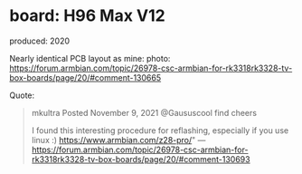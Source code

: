 # board: H96 Max V12
produced: 2020

Nearly identical PCB layout as mine:
photo: https://forum.armbian.com/topic/26978-csc-armbian-for-rk3318rk3328-tv-box-boards/page/20/#comment-130665

Quote:
>mkultra
>Posted November 9, 2021
>@Gaususcool find cheers
>
>I found this interesting procedure for reflashing, especially if you use linux :) https://www.armbian.com/z28-pro/"
>—https://forum.armbian.com/topic/26978-csc-armbian-for-rk3318rk3328-tv-box-boards/page/20/#comment-130693
